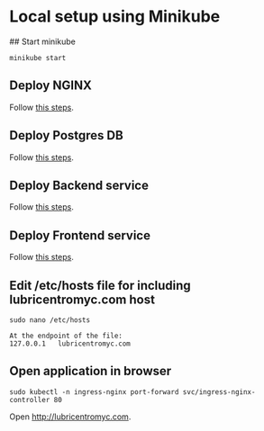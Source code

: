 # Local setup using Minikube

## Start minikube
```
minikube start
```

## Deploy NGINX
Follow [this steps](https://github.com/MatiasAdrian4/lubricentro-myc-k8s/blob/main/local_development/nginx/README.md).

## Deploy Postgres DB
Follow [this steps](https://github.com/MatiasAdrian4/lubricentro-myc-k8s/blob/main/local_development/db/README.md).

## Deploy Backend service
Follow [this steps](https://github.com/MatiasAdrian4/lubricentro-myc-k8s/blob/main/local_development/backend/README.md).

## Deploy Frontend service
Follow [this steps](https://github.com/MatiasAdrian4/lubricentro-myc-k8s/blob/main/local_development/frontend/README.md).

## Edit /etc/hosts file for including lubricentromyc.com host
```
sudo nano /etc/hosts

At the endpoint of the file:
127.0.0.1	lubricentromyc.com
```

## Open application in browser
```
sudo kubectl -n ingress-nginx port-forward svc/ingress-nginx-controller 80
```
Open http://lubricentromyc.com.

